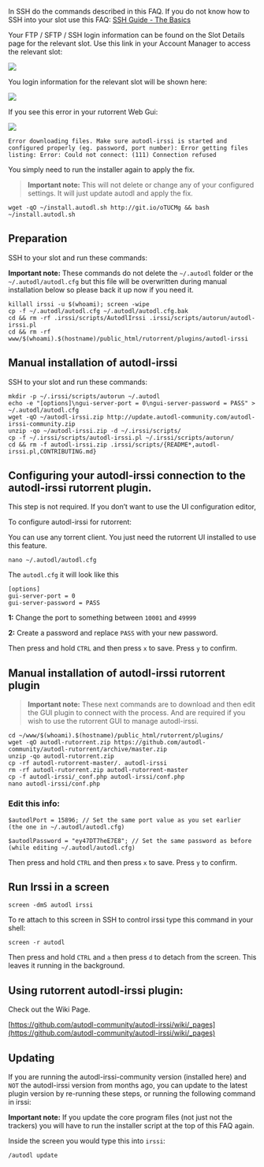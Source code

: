
In SSH do the commands described in this FAQ. If you do not know how to SSH into your slot use this FAQ: [SSH Guide - The Basics](https://www.feralhosting.com/faq/view?question=12)

Your FTP / SFTP / SSH login information can be found on the Slot Details page for the relevant slot. Use this link in your Account Manager to access the relevant slot:

![](https://raw.github.com/feralhosting/feralfilehosting/master/Feral%20Wiki/0%20Generic/slot_detail_link.png)

You login information for the relevant slot will be shown here:

![](https://raw.github.com/feralhosting/feralfilehosting/master/Feral%20Wiki/0%20Generic/slot_detail_ssh.png)

If you see this error in your rutorrent Web Gui:

![](https://raw.githubusercontent.com/feralhosting/feralfilehosting/master/Feral%20Wiki/Software/Autodl-irssi%20and%20rutorrent%20plugin%20-%20community%20edition/error.png)

~~~
Error downloading files. Make sure autodl-irssi is started and configured properly (eg. password, port number): Error getting files listing: Error: Could not connect: (111) Connection refused
~~~

You simply need to run the installer again to apply the fix.

> **Important note:** This will not delete or change any of your configured settings. It will just update autodl and apply the fix.

~~~
wget -qO ~/install.autodl.sh http://git.io/oTUCMg && bash ~/install.autodl.sh
~~~

Preparation
---

SSH to your slot and run these commands:

**Important note:** These commands do not delete the `~/.autodl` folder or the `~/.autodl/autodl.cfg` but this file will be overwritten during manual installation below so please back it up now if you need it.

~~~
killall irssi -u $(whoami); screen -wipe
cp -f ~/.autodl/autodl.cfg ~/.autodl/autodl.cfg.bak
cd && rm -rf .irssi/scripts/AutodlIrssi .irssi/scripts/autorun/autodl-irssi.pl
cd && rm -rf www/$(whoami).$(hostname)/public_html/rutorrent/plugins/autodl-irssi
~~~

Manual installation of autodl-irssi
---

SSH to your slot and run these commands:

~~~
mkdir -p ~/.irssi/scripts/autorun ~/.autodl
echo -e "[options]\ngui-server-port = 0\ngui-server-password = PASS" > ~/.autodl/autodl.cfg
wget -qO ~/autodl-irssi.zip http://update.autodl-community.com/autodl-irssi-community.zip
unzip -qo ~/autodl-irssi.zip -d ~/.irssi/scripts/
cp -f ~/.irssi/scripts/autodl-irssi.pl ~/.irssi/scripts/autorun/
cd && rm -f autodl-irssi.zip .irssi/scripts/{README*,autodl-irssi.pl,CONTRIBUTING.md}
~~~

Configuring your autodl-irssi connection to the autodl-irssi rutorrent plugin.
---

This step is not required. If you don’t want to use the UI configuration editor, 

To configure autodl-irssi for rutorrent:

You can use any torrent client. You just need the rutorrent UI installed to use this feature.

~~~
nano ~/.autodl/autodl.cfg
~~~

The `autodl.cfg` it will look like this

~~~
[options]
gui-server-port = 0
gui-server-password = PASS
~~~

**1:** Change the port to something between `10001` and `49999`

**2:** Create a password and replace `PASS` with your new password.

Then press and hold `CTRL` and then press `x` to save. Press `y` to confirm.

Manual installation of autodl-irssi rutorrent plugin
---

> **Important note:** These next commands are to download and then edit the GUI plugin to connect with the process. And are required if you wish to use the rutorrent GUI to manage autodl-irssi.

~~~
cd ~/www/$(whoami).$(hostname)/public_html/rutorrent/plugins/
wget -qO autodl-rutorrent.zip https://github.com/autodl-community/autodl-rutorrent/archive/master.zip
unzip -qo autodl-rutorrent.zip
cp -rf autodl-rutorrent-master/. autodl-irssi
rm -rf autodl-rutorrent.zip autodl-rutorrent-master
cp -f autodl-irssi/_conf.php autodl-irssi/conf.php
nano autodl-irssi/conf.php
~~~

### Edit this info:

~~~
$autodlPort = 15896; // Set the same port value as you set earlier (the one in ~/.autodl/autodl.cfg)
~~~

~~~
$autodlPassword = "ey47DT7heE7E8"; // Set the same password as before (while editing ~/.autodl/autodl.cfg)
~~~

Then press and hold `CTRL` and then press `x` to save. Press `y` to confirm.

Run Irssi in a screen
---
 
~~~
screen -dmS autodl irssi
~~~

To re attach to this screen in SSH to control irssi type this command in your shell:

~~~
screen -r autodl
~~~

Then press and hold `CTRL` and `a` then press `d` to detach from the screen. This leaves it running in the background.

Using rutorrent autodl-irssi plugin:
---

Check out the Wiki Page.

[https://github.com/autodl-community/autodl-irssi/wiki/_pages](https://github.com/autodl-community/autodl-irssi/wiki/_pages)

Updating
---

If you are running the autodl-irssi-community version (installed here) and `NOT` the autodl-irssi version from months ago, you can update to the latest plugin version by re-running these steps, or running the following command in irssi:

**Important note:** If you update the core program files (not just not the trackers) you will have to run the installer script at the top of this FAQ again.

Inside the screen you would type this into `irssi`:

~~~
/autodl update
~~~



